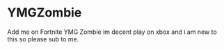 # YMGZombie
 Add me on Fortnite YMG Zombie im decent play on xbox and i am new to this so please sub to me.

